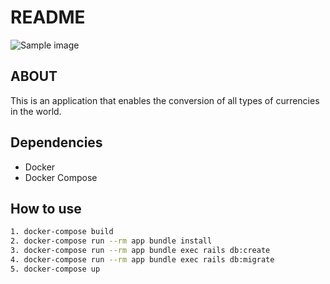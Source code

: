 # README

![Sample image](https://i.imgur.com/KKlXVnf.png)


## ABOUT

This is an application that enables the conversion of all types of currencies in the world.


## Dependencies

* Docker
* Docker Compose


## How to use

```sh
1. docker-compose build
2. docker-compose run --rm app bundle install
3. docker-compose run --rm app bundle exec rails db:create
4. docker-compose run --rm app bundle exec rails db:migrate
5. docker-compose up
```
